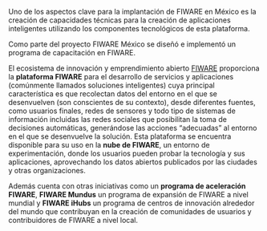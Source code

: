 Uno de los aspectos clave para la implantación de FIWARE en México es la creación de capacidades técnicas para la creación de aplicaciones inteligentes utilizando los componentes tecnológicos de esta plataforma. 

Como parte del proyecto FIWARE México se diseñó e implementó un programa de capacitación en FIWARE. 

El ecosistema de innovación y emprendimiento abierto [FIWARE](https://www.fiware.org/about-us/) proporciona la **plataforma FIWARE** para el desarrollo de servicios y aplicaciones (comúnmente llamados soluciones inteligentes) cuya principal característica es que recolectan datos del entorno en el que se desenvuelven (son conscientes de su contexto), desde diferentes fuentes, como usuarios finales, redes de sensores y todo tipo de sistemas de información incluidas las redes sociales que posibilitan la toma de decisiones automáticas, generándose las acciones “adecuadas” al entorno en el que se desenvuelve la solución.
Esta plataforma se encuentra disponible para su uso en la **nube de FIWARE**, un entorno de experimentación, donde los usuarios pueden probar la tecnología y sus aplicaciones, aprovechando los datos abiertos publicados por las ciudades y otras organizaciones.

Además cuenta con otras iniciativas como un **programa de aceleración FIWARE**, **FIWARE Mundus** un programa de expansión de FIWARE a nivel mundial y **FIWARE iHubs** un programa de centros de innovación alrededor del mundo que contribuyan en la creación de comunidades de usuarios y contribuidores de FIWARE a nivel local.




